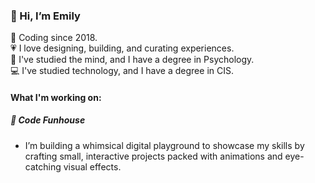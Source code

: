 ### 👋 Hi, I’m Emily  
:date: Coding since 2018.  
:heartpulse: I love designing, building, and curating experiences.    
:brain: I've studied the mind, and I have a degree in Psychology.  
:computer: I've studied technology, and I have a degree in CIS.  

#### What I'm working on:
##### :diamond_shape_with_a_dot_inside: Code Funhouse
- I’m building a whimsical digital playground to showcase my skills by crafting small, interactive projects packed with animations and eye-catching visual effects.

<!---
escott2/escott2 is a ✨ special ✨ repository because its `README.md` (this file) appears on your GitHub profile.
You can click the Preview link to take a look at your changes.
--->
